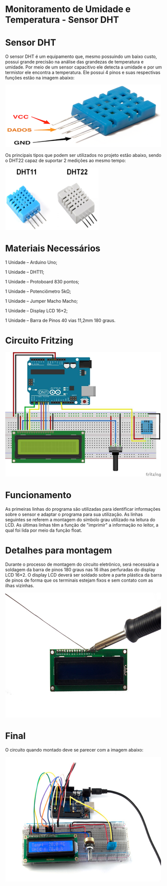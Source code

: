 # Monitoramento de Umidade e Temperatura - Sensor DHT
# Sensor DHT
  O sensor DHT é um equipamento que, mesmo possuindo um baixo custo, possui grande precisão na análise das grandezas de temperatura e umidade. Por meio de um sensor capacitivo ele detecta a umidade e por um termistor ele encontra a temperatura. Ele possui 4 pinos e suas respectivas funções estão na imagem abaixo:
<p><img src="https://github.com/gabrielbuenoo/Monitoramento-UmidadeTemperatura-SensorDHT/blob/master/sensor.png" alt="" width="500" height="200" /></p>
  Os principais tipos que podem ser utilizados no projeto estão abaixo, sendo o DHT22 capaz de suportar 2 medições ao mesmo tempo:
<p><img src="https://github.com/gabrielbuenoo/Monitoramento-UmidadeTemperatura-SensorDHT/blob/master/sensores.png" alt="" width="300" height="200" /></p>

# Materiais Necessários

1 Unidade – Arduino Uno;

1 Unidade – DHT11;

1 Unidade – Protoboard 830 pontos;

1 Unidade – Potenciômetro 5kΩ;

1 Unidade – Jumper Macho Macho;

1 Unidade – Display LCD 16×2;

1 Unidade – Barra de Pinos 40 vias 11,2mm 180 graus.

# Circuito Fritzing

<p><img src="https://github.com/gabrielbuenoo/Monitoramento-UmidadeTemperatura-SensorDHT/blob/master/circuito.jpg" alt="" width="500" height="400" /></p>

# Funcionamento

  As primeiras linhas do programa são utilizadas para identificar informações sobre o sensor e adaptar o programa para sua utilização. As linhas seguintes se referem a montagem do símbolo grau utilizado na leitura do LCD. As últimas linhas têm a função de "imprimir" a informação no leitor, a qual foi lida por meio da função float.

# Detalhes para montagem

  Durante o processo de montagem do circuito eletrônico, será necessária a soldagem da barra de pinos 180 graus nas 16 ilhas perfuradas do display LCD 16×2. O display LCD deverá ser soldado sobre a parte plástica da barra de pinos de forma que os terminais estejam fixos e sem contato com as ilhas vizinhas.

<p><img src="https://github.com/gabrielbuenoo/Monitoramento-UmidadeTemperatura-SensorDHT/blob/master/dica.jpg" alt="" width="500" height="400" /></p>

# Final

  O circuito quando montado deve se parecer com a imagem abaixo: 

<p><img src="https://github.com/gabrielbuenoo/Monitoramento-UmidadeTemperatura-SensorDHT/blob/master/projeto%20pronto.jpg" alt="" width="500" height="400" /></p>
